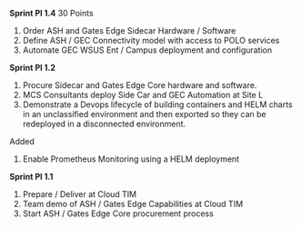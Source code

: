 **Sprint PI 1.4**  30 Points
1.  Order ASH and Gates Edge Sidecar Hardware / Software
2.  Define ASH / GEC Connectivity model with access to POLO services
3.  Automate GEC WSUS Ent / Campus deployment and configuration

**Sprint PI 1.2**
1.  Procure Sidecar and Gates Edge Core hardware and software.
2.  MCS Consultants deploy Side Car and GEC Automation at Site L
3.  Demonstrate a Devops lifecycle of building containers and HELM charts in an unclassified environment and then exported so they can be redeployed in a disconnected environment.

Added
1. Enable Prometheus Monitoring using a HELM deployment


**Sprint PI 1.1**
1. Prepare / Deliver at Cloud TIM
2. Team demo of ASH / Gates Edge Capabilities at Cloud TIM
3. Start ASH / Gates Edge Core procurement process


